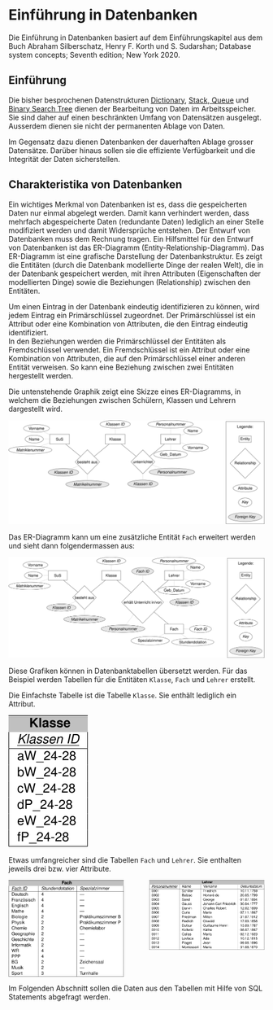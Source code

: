 # Einführung in Datenbanken

Die Einführung in Datenbanken basiert auf dem Einführungskapitel aus dem Buch
Abraham Silberschatz, Henry F. Korth und S. Sudarshan; Database system
concepts; Seventh edition; New York 2020.

## Einführung

Die bisher besprochenen Datenstrukturen 
[Dictionary](241120/dictionaries.md),
[Stack, Queue](250122/speicherstrukturen.md)
und [Binary Search Tree](250115/binary_search_tree.md)
dienen der Bearbeitung von Daten im
Arbeitsspeicher. Sie sind daher auf einen beschränkten Umfang von Datensätzen
ausgelegt. Ausserdem dienen sie nicht der permanenten Ablage von Daten.

Im Gegensatz dazu dienen Datenbanken der dauerhaften Ablage grosser Datensätze.
Darüber hinaus sollen sie die effiziente Verfügbarkeit und die Integrität der
Daten sicherstellen.

## Charakteristika von Datenbanken

Ein wichtiges Merkmal von Datenbanken ist es, dass die gespeicherten Daten nur
einmal abgelegt werden. Damit kann verhindert werden, dass mehrfach
abgespeicherte Daten (redundante Daten)
lediglich an einer Stelle modifiziert werden und damit Widersprüche entstehen.
Der Entwurf von Datenbanken muss dem Rechnung tragen. Ein Hilfsmittel für den
Entwurf von Datenbanken ist das ER-Diagramm (Entity-Relationship-Diagramm).
Das ER-Diagramm ist eine grafische Darstellung der Datenbankstruktur. Es zeigt
die Entitäten (durch die Datenbank modellierte Dinge der realen Welt), die in
der Datenbank gespeichert werden, mit ihren Attributen (Eigenschaften der
modellierten Dinge)
sowie die Beziehungen (Relationship) zwischen den Entitäten. 

Um einen Eintrag in der Datenbank eindeutig identifizieren zu können, wird
jedem Eintrag ein Primärschlüssel zugeordnet. Der Primärschlüssel ist ein
Attribut oder eine Kombination von Attributen, die den Eintrag eindeutig
identifiziert.  
In den Beziehungen werden die Primärschlüssel der Entitäten als
Fremdschlüssel verwendet. Ein Fremdschlüssel ist ein Attribut oder eine
Kombination von Attributen, die auf den Primärschlüssel einer anderen Entität
verweisen. So kann eine Beziehung zwischen zwei Entitäten hergestellt werden.

Die untenstehende Graphik zeigt eine Skizze eines ER-Diagramms, in welchem die
Beziehungen zwischen Schülern, Klassen und Lehrern dargestellt wird.

![ER-Diagramm](er_example_klein.svg)

Das ER-Diagramm kann um eine zusätzliche Entität `Fach` erweitert werden und
sieht dann folgendermassen aus:

![ER-Diagramm](er_example_gross.svg)

Diese Grafiken können in Datenbanktabellen übersetzt werden. Für das Beispiel
werden Tabellen für die Entitäten `Klasse`, `Fach` und `Lehrer` erstellt.	

Die Einfachste Tabelle ist die Tabelle `Klasse`. Sie enthält lediglich ein
Attribut.

![Klasse](entity_class.svg)

Etwas umfangreicher sind die Tabellen `Fach` und `Lehrer`. Sie enthalten jeweils
drei bzw. vier Attribute.

<div style="display: flex; justify-content: space-between;align-items: flex-start;">
    <img src="entity_subject.svg" alt="Tabelle Fach" style="width: 45%;">
    <img src="entity_teacher.svg" alt="Tabelle Lehrer" style="width: 45%;">
</div>

Im Folgenden Abschnitt sollen die Daten aus den Tabellen mit Hilfe von SQL
Statements abgefragt werden.
